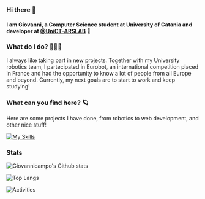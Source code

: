 ### Hi there 👋

#### I am Giovanni, a Computer Science student at University of Catania and developer at [@UniCT-ARSLAB](https://github.com/UniCT-ARSLab) 🤖

### What do I do? 👨🏻‍💻
I always like taking part in new projects. Together with my University robotics team, I partecipated in Eurobot, an international competition placed in France and had the opportunity to know a lot of people from all Europe and beyond. Currently, my next goals are to start to work and keep studying!

### What can you find here? 🪐
Here are some projects I have done, from robotics to web development, and other nice stuff!

[![My Skills](https://skillicons.dev/icons?i=c,cpp,raspberrypi,java,python,html,css,js,nodejs,express,mongodb,postman,godot,git,linux)](https://skillicons.dev)

### Stats
![Giovannicampo's Github stats](https://github-readme-stats.vercel.app/api?username=Giovannicampo&show_icons=true&theme=gruvbox&rank_icon=github)

![Top Langs](https://github-readme-stats.vercel.app/api/top-langs/?username=Giovannicampo&layout=donut&theme=gruvbox)

![Activities](https://github-profile-summary-cards.vercel.app/api/cards/profile-details?username=Giovannicampo&theme=gruvbox)

